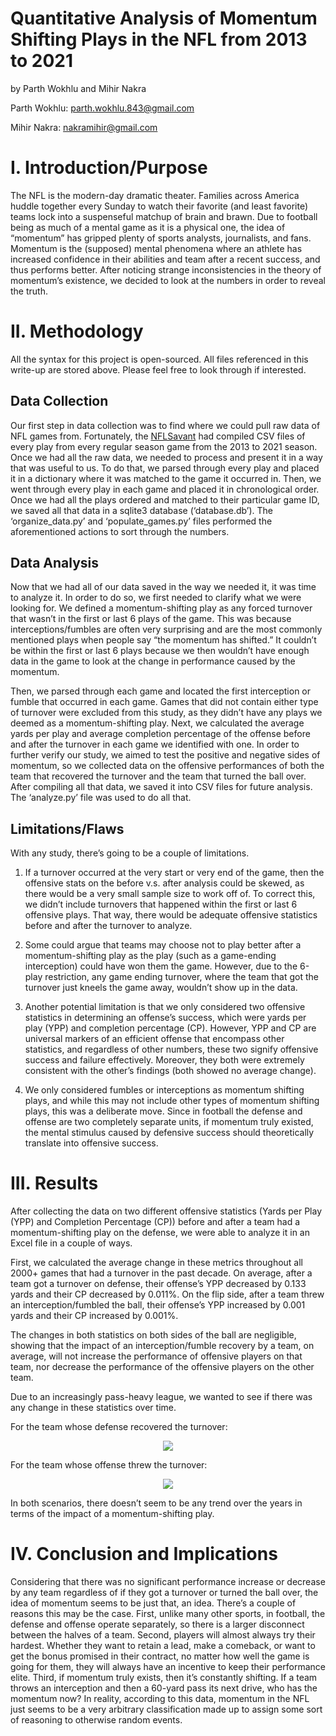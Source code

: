 # Quantitative Analysis of Momentum Shifting Plays in the NFL from 2013 to 2021

by Parth Wokhlu and Mihir Nakra 

Parth Wokhlu: parth.wokhlu.843@gmail.com

Mihir Nakra: nakramihir@gmail.com

# I. Introduction/Purpose
The NFL is the modern-day dramatic theater. Families across America huddle together every Sunday to watch their favorite (and least favorite) teams lock into a suspenseful matchup of brain and brawn. Due to football being as much of a mental game as it is a physical one, the idea of “momentum” has gripped plenty of sports analysts, journalists, and fans. Momentum is the (supposed) mental phenomena where an athlete has increased confidence in their abilities and team after a recent success, and thus performs better. After noticing strange inconsistencies in the theory of momentum’s existence, we decided to look at the numbers in order to reveal the truth. 

# II. Methodology
All the syntax for this project is open-sourced. All files referenced in this write-up are stored above. Please feel free to look through if interested.

## Data Collection
Our first step in data collection was to find where we could pull raw data of NFL games from. Fortunately, the [NFLSavant](http://www.nflsavant.com/) had compiled CSV files of every play from every regular season game from the 2013 to 2021 season. Once we had all the raw data, we needed to process and present it in a way that was useful to us. To do that, we parsed through every play and placed it in a dictionary where it was matched to the game it occurred in. Then, we went through every play in each game and placed it in chronological order. Once we had all the plays ordered and matched to their particular game ID, we saved all that data in a sqlite3 database (‘database.db’). The ‘organize_data.py’ and ‘populate_games.py’ files performed the aforementioned actions to sort through the numbers. 

## Data Analysis
Now that we had all of our data saved in the way we needed it, it was time to analyze it. In order to do so, we first needed to clarify what we were looking for. We defined a momentum-shifting play as any forced turnover that wasn’t in the first or last 6 plays of the game. This was because interceptions/fumbles are often very surprising and are the most commonly mentioned plays when people say “the momentum has shifted.” It couldn’t be within the first or last 6 plays because we then wouldn’t have enough data in the game to look at the change in performance caused by the momentum. 

Then, we parsed through each game and located the first interception or fumble that occurred in each game. Games that did not contain either type of turnover were excluded from this study, as they didn’t have any plays we deemed as a momentum-shifting play. Next, we calculated the average yards per play and average completion percentage of the offense before and after the turnover in each game we identified with one. In order to further verify our study, we aimed to test the positive and negative sides of momentum, so we collected data on the offensive performances of both the team that recovered the turnover and the team that turned the ball over. After compiling all that data, we saved it into CSV files for future analysis. The ‘analyze.py’ file was used to do all that.

## Limitations/Flaws
With any study, there’s going to be a couple of limitations.

1. If a turnover occurred at the very start or very end of the game, then the offensive stats on the before v.s. after analysis could be skewed, as there would be a very small sample size to work off of. To correct this, we didn’t include turnovers that happened within the first or last 6 offensive plays. That way, there would be adequate offensive statistics before and after the turnover to analyze.

2. Some could argue that teams may choose not to play better after a momentum-shifting play as the play (such as a game-ending interception) could have won them the game. However, due to the 6-play restriction, any game ending turnover, where the team that got the turnover just kneels the game away, wouldn’t show up in the data.

3. Another potential limitation is that we only considered two offensive statistics in determining an offense’s success, which were yards per play (YPP) and completion percentage (CP). However, YPP and CP are universal markers of an efficient offense that encompass other statistics, and regardless of other numbers, these two signify offensive success and failure effectively. Moreover, they both were extremely consistent with the other’s findings (both showed no average change). 

4. We only considered fumbles or interceptions as momentum shifting plays, and while this may not include other types of momentum shifting plays, this was a deliberate move. Since in football the defense and offense are two completely separate units, if momentum truly existed, the mental stimulus caused by defensive success should theoretically translate into offensive success.

# III. Results

After collecting the data on two different offensive statistics (Yards per Play (YPP) and Completion Percentage (CP)) before and after a team had a momentum-shifting play on the defense, we were able to analyze it in an Excel file in a couple of ways.

First, we calculated the average change in these metrics throughout all 2000+ games that had a turnover in the past decade. On average, after a team got a turnover on defense, their offense’s YPP decreased by 0.133 yards and their CP decreased by 0.011%. On the flip side, after a team threw an interception/fumbled the ball, their offense’s YPP increased by 0.001 yards and their CP increased by 0.001%.

The changes in both statistics on both sides of the ball are negligible, showing that the impact of an interception/fumble recovery by a team, on average, will not increase the performance of offensive players on that team, nor decrease the performance of the offensive players on the other team. 

Due to an increasingly pass-heavy league, we wanted to see if there was any change in these statistics over time. 

For the team whose defense recovered the turnover:
<p align="center">
   <img src="https://user-images.githubusercontent.com/76631994/157988293-c9aa1ed3-5aa5-4f87-a213-0d8c48e94571.png">
</p>

For the team whose offense threw the turnover:

<p align="center">
   <img src ="https://user-images.githubusercontent.com/76631994/157988364-231ba677-3c61-4afb-afad-25f6ee270495.png">
</p>

In both scenarios, there doesn’t seem to be any trend over the years in terms of the impact of a momentum-shifting play.

# IV. Conclusion and Implications 
Considering that there was no significant performance increase or decrease by any team regardless of if they got a turnover or turned the ball over, the idea of momentum seems to be just that, an idea. There’s a couple of reasons this may be the case. First, unlike many other sports, in football, the defense and offense operate separately, so there is a larger disconnect between the halves of a team. Second, players will almost always try their hardest. Whether they want to retain a lead, make a comeback, or want to get the bonus promised in their contract, no matter how well the game is going for them, they will always have an incentive to keep their performance elite. Third, if momentum truly exists, then it’s constantly shifting. If a team throws an interception and then a 60-yard pass its next drive, who has the momentum now? In reality, according to this data, momentum in the NFL just seems to be a very arbitrary classification made up to assign some sort of reasoning to otherwise random events. 
